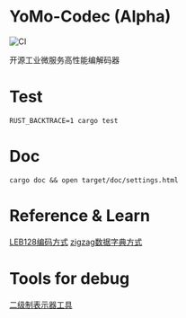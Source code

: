 # YoMo-Codec (Alpha)

![CI](https://github.com/10cella/yomo-codec/workflows/CI/badge.svg?branch=doc)

开源工业微服务高性能编解码器

# Test

`RUST_BACKTRACE=1 cargo test`

# Doc

`cargo doc && open target/doc/settings.html`

# Reference & Learn

[LEB128编码方式](https://berryjam.github.io/2019/09/LEB128(Little-Endian-Base-128)%E6%A0%BC%E5%BC%8F%E4%BB%8B%E7%BB%8D/)
[zigzag数据字典方式](https://developers.google.com/protocol-buffers/docs/encoding#signed-integers)

# Tools for debug

[二级制表示器工具](http://calc.50x.eu/)
